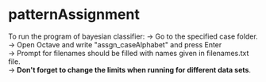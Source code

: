 # patternAssignment
To run the program of bayesian classifier: 
-> Go to the specified case folder.  
-> Open Octave and write "assgn_caseAlphabet" and press Enter  
-> Prompt for filenames should be filled with names given in filenames.txt file.  
-> **Don't forget to change the limits when running for different data sets**. 
